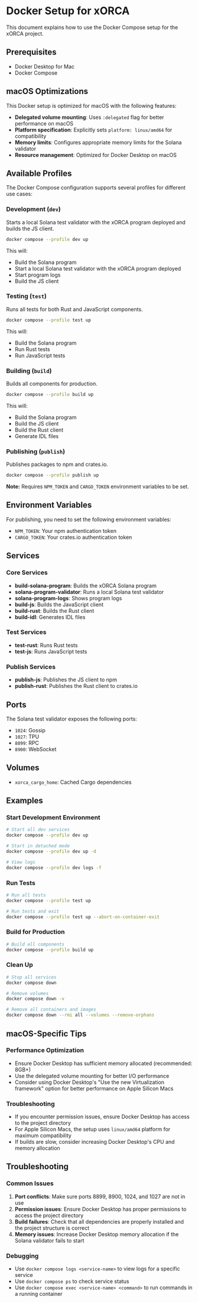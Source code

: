 # Docker Setup for xORCA

This document explains how to use the Docker Compose setup for the xORCA project.

## Prerequisites

- Docker Desktop for Mac
- Docker Compose

## macOS Optimizations

This Docker setup is optimized for macOS with the following features:

- **Delegated volume mounting**: Uses `:delegated` flag for better performance on macOS
- **Platform specification**: Explicitly sets `platform: linux/amd64` for compatibility
- **Memory limits**: Configures appropriate memory limits for the Solana validator
- **Resource management**: Optimized for Docker Desktop on macOS

## Available Profiles

The Docker Compose configuration supports several profiles for different use cases:

### Development (`dev`)

Starts a local Solana test validator with the xORCA program deployed and builds the JS client.

```bash
docker compose --profile dev up
```

This will:

- Build the Solana program
- Start a local Solana test validator with the xORCA program deployed
- Start program logs
- Build the JS client

### Testing (`test`)

Runs all tests for both Rust and JavaScript components.

```bash
docker compose --profile test up
```

This will:

- Build the Solana program
- Run Rust tests
- Run JavaScript tests

### Building (`build`)

Builds all components for production.

```bash
docker compose --profile build up
```

This will:

- Build the Solana program
- Build the JS client
- Build the Rust client
- Generate IDL files

### Publishing (`publish`)

Publishes packages to npm and crates.io.

```bash
docker compose --profile publish up
```

**Note:** Requires `NPM_TOKEN` and `CARGO_TOKEN` environment variables to be set.

## Environment Variables

For publishing, you need to set the following environment variables:

- `NPM_TOKEN`: Your npm authentication token
- `CARGO_TOKEN`: Your crates.io authentication token

## Services

### Core Services

- **build-solana-program**: Builds the xORCA Solana program
- **solana-program-validator**: Runs a local Solana test validator
- **solana-program-logs**: Shows program logs
- **build-js**: Builds the JavaScript client
- **build-rust**: Builds the Rust client
- **build-idl**: Generates IDL files

### Test Services

- **test-rust**: Runs Rust tests
- **test-js**: Runs JavaScript tests

### Publish Services

- **publish-js**: Publishes the JS client to npm
- **publish-rust**: Publishes the Rust client to crates.io

## Ports

The Solana test validator exposes the following ports:

- `1024`: Gossip
- `1027`: TPU
- `8899`: RPC
- `8900`: WebSocket

## Volumes

- `xorca_cargo_home`: Cached Cargo dependencies

## Examples

### Start Development Environment

```bash
# Start all dev services
docker compose --profile dev up

# Start in detached mode
docker compose --profile dev up -d

# View logs
docker compose --profile dev logs -f
```

### Run Tests

```bash
# Run all tests
docker compose --profile test up

# Run tests and exit
docker compose --profile test up --abort-on-container-exit
```

### Build for Production

```bash
# Build all components
docker compose --profile build up
```

### Clean Up

```bash
# Stop all services
docker compose down

# Remove volumes
docker compose down -v

# Remove all containers and images
docker compose down --rmi all --volumes --remove-orphans
```

## macOS-Specific Tips

### Performance Optimization

- Ensure Docker Desktop has sufficient memory allocated (recommended: 8GB+)
- Use the delegated volume mounting for better I/O performance
- Consider using Docker Desktop's "Use the new Virtualization framework" option for better performance on Apple Silicon Macs

### Troubleshooting

- If you encounter permission issues, ensure Docker Desktop has access to the project directory
- For Apple Silicon Macs, the setup uses `linux/amd64` platform for maximum compatibility
- If builds are slow, consider increasing Docker Desktop's CPU and memory allocation

## Troubleshooting

### Common Issues

1. **Port conflicts**: Make sure ports 8899, 8900, 1024, and 1027 are not in use
2. **Permission issues**: Ensure Docker Desktop has proper permissions to access the project directory
3. **Build failures**: Check that all dependencies are properly installed and the project structure is correct
4. **Memory issues**: Increase Docker Desktop memory allocation if the Solana validator fails to start

### Debugging

- Use `docker compose logs <service-name>` to view logs for a specific service
- Use `docker compose ps` to check service status
- Use `docker compose exec <service-name> <command>` to run commands in a running container
